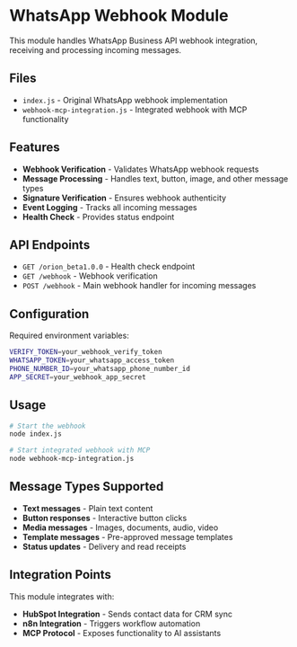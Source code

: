 # WhatsApp Webhook Module

This module handles WhatsApp Business API webhook integration, receiving and processing incoming messages.

## Files

- `index.js` - Original WhatsApp webhook implementation
- `webhook-mcp-integration.js` - Integrated webhook with MCP functionality

## Features

- **Webhook Verification** - Validates WhatsApp webhook requests
- **Message Processing** - Handles text, button, image, and other message types
- **Signature Verification** - Ensures webhook authenticity
- **Event Logging** - Tracks all incoming messages
- **Health Check** - Provides status endpoint

## API Endpoints

- `GET /orion_beta1.0.0` - Health check endpoint
- `GET /webhook` - Webhook verification
- `POST /webhook` - Main webhook handler for incoming messages

## Configuration

Required environment variables:
```bash
VERIFY_TOKEN=your_webhook_verify_token
WHATSAPP_TOKEN=your_whatsapp_access_token
PHONE_NUMBER_ID=your_whatsapp_phone_number_id
APP_SECRET=your_webhook_app_secret
```

## Usage

```bash
# Start the webhook
node index.js

# Start integrated webhook with MCP
node webhook-mcp-integration.js
```

## Message Types Supported

- **Text messages** - Plain text content
- **Button responses** - Interactive button clicks
- **Media messages** - Images, documents, audio, video
- **Template messages** - Pre-approved message templates
- **Status updates** - Delivery and read receipts

## Integration Points

This module integrates with:
- **HubSpot Integration** - Sends contact data for CRM sync
- **n8n Integration** - Triggers workflow automation
- **MCP Protocol** - Exposes functionality to AI assistants

